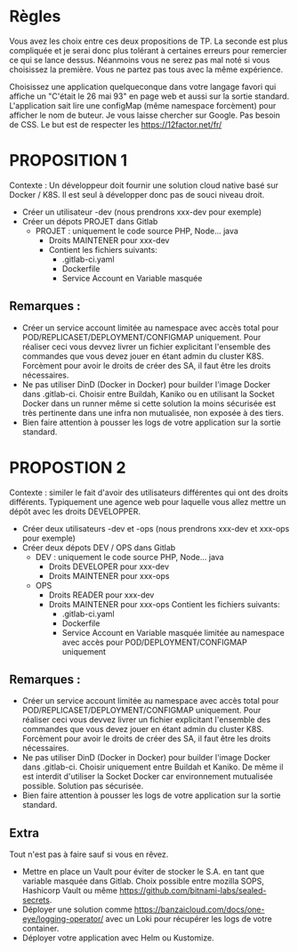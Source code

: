 # Règles

Vous avez les choix entre ces deux propositions de TP.
La seconde est plus compliquée et je serai donc plus tolérant à certaines erreurs pour remercier ce qui se lance dessus.
Néanmoins vous ne serez pas mal noté si vous choisissez la première.
Vous ne partez pas tous avec la même expérience.

Choisissez une application quelqueconque dans votre langage favori qui affiche un "C'était le 26 mai 93" en page web et aussi sur la sortie standard.
L'application sait lire une configMap (même namespace forcèment) pour afficher le nom de buteur. Je vous laisse chercher sur Google.
Pas besoin de CSS. Le but est de respecter les https://12factor.net/fr/

# PROPOSITION 1

Contexte : Un développeur doit fournir une solution cloud native basé sur Docker / K8S. 
Il est seul à développer donc pas de souci niveau droit. 

* Créer un utilisateur <prefixe>-dev (nous prendrons xxx-dev pour exemple)
* Créer un dépots PROJET dans Gitlab
  * PROJET : uniquement le code source PHP, Node... java
    * Droits MAINTENER pour xxx-dev
    * Contient les fichiers suivants:
      * .gitlab-ci.yaml
      * Dockerfile 
      * Service Account en Variable masquée 

## Remarques : 
* Créer un service account limitée au namespace avec accès total pour POD/REPLICASET/DEPLOYMENT/CONFIGMAP uniquement. Pour réaliser ceci vous devvez livrer un fichier explicitant l'ensemble des commandes que vous devez jouer en étant admin du cluster K8S. Forcèment pour avoir le droits de créer des SA, il faut être les droits nécessaires.
* Ne pas utiliser DinD (Docker in Docker) pour builder l'image Docker dans .gitlab-ci. Choisir entre Buildah, Kaniko ou en utilisant la Socket Docker dans un runner même si cette solution la moins sécurisée est très pertinente dans une infra non mutualisée, non exposée à des tiers.
* Bien faire attention à pousser les logs de votre application sur la sortie standard.
 
# PROPOSTION 2

Contexte : similer le fait d'avoir des utilisateurs différentes qui ont des droits différents.
Typiquement une agence web pour laquelle vous allez mettre un dépôt avec les droits DEVELOPPER.
 
* Créer deux utilisateurs <prefixe>-dev et <prefixe>-ops (nous prendrons xxx-dev et xxx-ops pour exemple)
* Créer deux dépots DEV / OPS dans Gitlab
  * DEV : uniquement le code source PHP, Node... java
    * Droits DEVELOPER pour xxx-dev
    * Droits MAINTENER pour xxx-ops
  * OPS 
    * Droits READER pour xxx-dev
    * Droits MAINTENER pour xxx-ops
    Contient les fichiers suivants:
      * .gitlab-ci.yaml
      * Dockerfile 
      * Service Account en Variable masquée limitée au namespace avec accès pour POD/DEPLOYMENT/CONFIGMAP uniquement

## Remarques : 
* Créer un service account limitée au namespace avec accès total pour POD/REPLICASET/DEPLOYMENT/CONFIGMAP uniquement. Pour réaliser ceci vous devvez livrer un fichier explicitant l'ensemble des commandes que vous devez jouer en étant admin du cluster K8S. Forcèment pour avoir le droits de créer des SA, il faut être les droits nécessaires.
* Ne pas utiliser DinD (Docker in Docker) pour builder l'image Docker dans .gitlab-ci. Choisir uniquement entre Buildah et Kaniko. De même il est interdit d'utiliser la Socket Docker car environnement mutualisée possible. Solution pas sécurisée.
* Bien faire attention à pousser les logs de votre application sur la sortie standard. 

## Extra 
 
Tout n'est pas à faire sauf si vous en rêvez.
 
* Mettre en place un Vault pour éviter de stocker le S.A. en tant que variable masquée dans Gitlab. Choix possible entre mozilla SOPS, Hashicorp Vault ou même https://github.com/bitnami-labs/sealed-secrets. 
* Déployer une solution comme https://banzaicloud.com/docs/one-eye/logging-operator/ avec un Loki pour récupérer les logs de votre container. 
* Déployer votre application avec Helm ou Kustomize.
